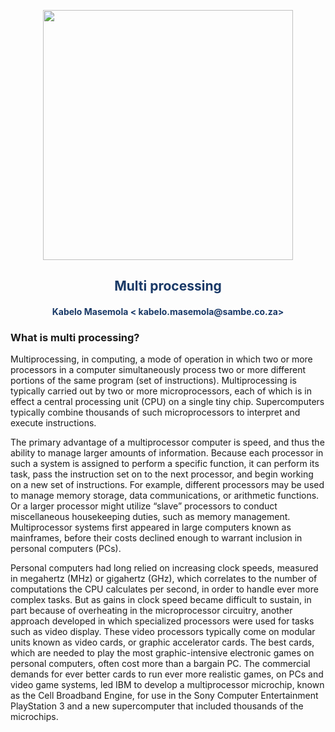 <p align="center" style="background-color:"><img src="https://www.theworkspace.co.za/wp-content/uploads/2020/10/Sambe-Consulting-logo-800x600.png"  width="400"></p>

<p align="center"><h2 style="color: #193967; text-align: center">
    Multi processing
</h2></p>
<p align="center"><h4 style="color: #193967; text-align: center">
    Kabelo Masemola < kabelo.masemola@sambe.co.za>
</h4></p>






### What is multi processing?
Multiprocessing, in computing, a mode of operation in which two or more processors in a computer simultaneously process two or more 
different portions of the same program (set of instructions). Multiprocessing is typically carried out by two or more microprocessors, each of which is in effect a central processing unit (CPU) on a single tiny chip. 
Supercomputers typically combine thousands of such microprocessors to interpret and execute instructions.


The primary advantage of a multiprocessor computer is speed, and thus the ability to manage larger amounts of information. Because each processor in such a system is assigned to perform a specific function, it can perform its task, pass the instruction set on to the next processor, and begin working on a new set of instructions. For example, different processors may be used to manage memory storage, data communications, or arithmetic functions. Or a larger processor might utilize “slave” processors to conduct miscellaneous housekeeping duties, such as memory management. Multiprocessor systems first appeared in large computers known as mainframes, before their costs declined enough to warrant inclusion in personal computers (PCs).

Personal computers had long relied on increasing clock speeds, measured in megahertz (MHz) or gigahertz (GHz), which correlates to the number of computations the CPU calculates per second, in order to handle ever more complex tasks. But as gains in clock speed became difficult to sustain, in part because of overheating in the microprocessor circuitry, another approach developed in which specialized processors were used for tasks such as video display. These video processors typically come on modular units known as video cards, or graphic accelerator cards. The best cards, which are needed to play the most graphic-intensive electronic games on personal computers, often cost more than a bargain PC. The commercial demands for ever better cards to run ever more realistic games, on PCs and video game systems, led IBM to develop a multiprocessor microchip, known as the Cell Broadband Engine, for use in the Sony Computer Entertainment PlayStation 3 and a new supercomputer that included thousands of the microchips.
